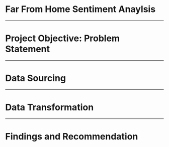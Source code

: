 # Far From Home Sentiment Anaylsis

----
# Project Objective: Problem Statement





----
# Data Sourcing



----
# Data Transformation


----
# Findings and Recommendation

